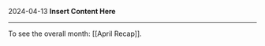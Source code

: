 2024-04-13
__Insert Content Here__
_______________________
To see the overall month: [[April Recap]].